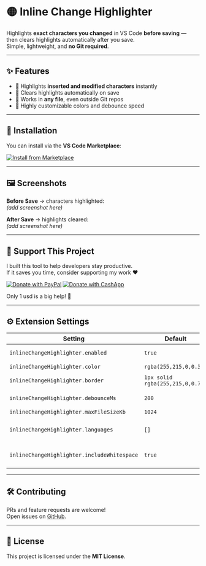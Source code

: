 # 🟡 Inline Change Highlighter

Highlights **exact characters you changed** in VS Code **before saving** —  
then clears highlights automatically after you save.  
Simple, lightweight, and **no Git required**.

---

## ✨ Features
- 🔹 Highlights **inserted and modified characters** instantly
- 🔹 Clears highlights automatically on save
- 🔹 Works in **any file**, even outside Git repos
- 🔹 Highly customizable colors and debounce speed

---

## 🚀 Installation
You can install via the **VS Code Marketplace**:

[![Install from Marketplace](https://img.shields.io/badge/Install%20on-VS%20Code%20Marketplace-007ACC?logo=visualstudiocode)](https://marketplace.visualstudio.com/items?itemName=netokunzvon.inline-change-highlighter)


---

## 🖼 Screenshots

**Before Save** → characters highlighted:  
*(add screenshot here)*

**After Save** → highlights cleared:  
*(add screenshot here)*

---

## 💖 Support This Project

I built this tool to help developers stay productive.  
If it saves you time, consider supporting my work ❤️

[![Donate with PayPal](https://img.shields.io/badge/Donate-PayPal-blue?logo=paypal)](https://paypal.me/netof01)
[![Donate with CashApp](https://img.shields.io/badge/Donate-CashApp-brightgreen?logo=cashapp)](https://cash.app/$netokunz)


Only 1 usd is a big help! 🙌

---

## ⚙️ Extension Settings

| Setting | Default | Description |
|--------|---------|-------------|
| `inlineChangeHighlighter.enabled` | `true` | Enable/disable highlighting |
| `inlineChangeHighlighter.color` | `rgba(255,215,0,0.35)` | Highlight color |
| `inlineChangeHighlighter.border` | `1px solid rgba(255,215,0,0.7)` | Border around changed text |
| `inlineChangeHighlighter.debounceMs` | `200` | Delay before diffing |
| `inlineChangeHighlighter.maxFileSizeKb` | `1024` | Skip large files |
| `inlineChangeHighlighter.languages` | `[]` | Restrict to specific languages |
| `inlineChangeHighlighter.includeWhitespace` | `true` | Highlight whitespace edits |

---

## 🛠 Contributing
PRs and feature requests are welcome!  
Open issues on [GitHub](https://github.com/<your-username>/vscode-inline-change-highlighter).

---

## 📜 License
This project is licensed under the **MIT License**.
